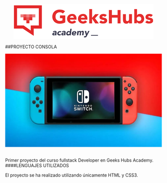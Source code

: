 
<p align="center">
<img src="/img/geeks.png" ></p>

##PROYECTO CONSOLA
<br>
<p align="center">
<img src="/img/Consola.webp" height=300>
<br><br>

Primer proyecto del curso fullstack Developer en Geeks Hubs Academy.
<BR>
####LENGUAJES UTILIZADOS

El proyecto se ha realizado utilizando únicamente HTML y CSS3.